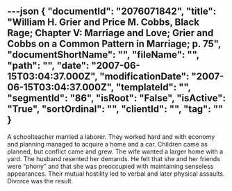 ---json
{
  "documentId": "2076071842",
  "title": "William H. Grier and Price M. Cobbs, Black Rage; Chapter V: Marriage and Love; Grier and Cobbs on a Common Pattern in Marriage; p. 75",
  "documentShortName": "",
  "fileName": "",
  "path": "",
  "date": "2007-06-15T03:04:37.000Z",
  "modificationDate": "2007-06-15T03:04:37.000Z",
  "templateId": "",
  "segmentId": "86",
  "isRoot": "False",
  "isActive": "True",
  "sortOrdinal": "",
  "clientId": "",
  "tag": ""
}
---

A schoolteacher married a laborer. They worked hard and with economy and planning managed to acquire a home and a car. Children came as planned, but conflict came and grew. The wife wanted a larger home with a yard. The husband resented her demands. He felt that she and her friends were “phony” and that she was preoccupied with maintaining senseless appearances. Their mutual hostility led to verbal and later physical assaults. Divorce was the result.
